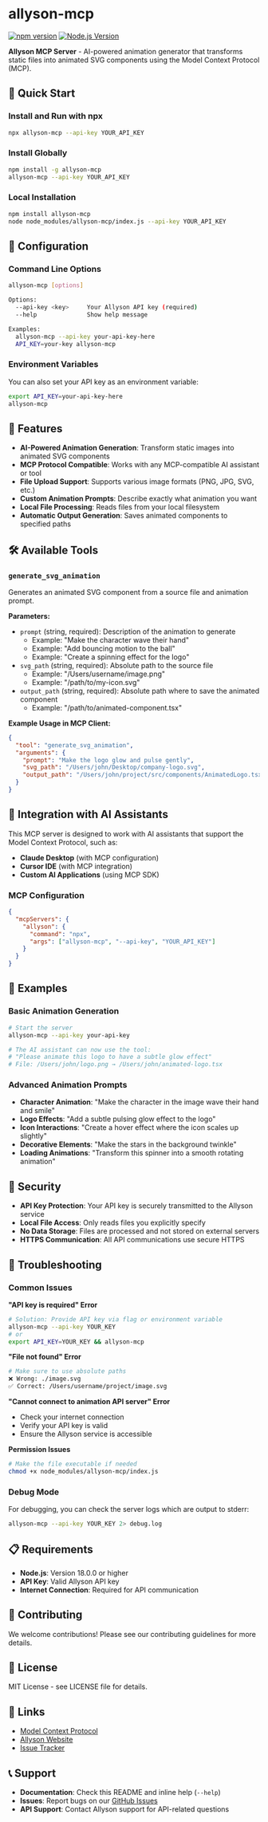 # allyson-mcp

[![npm version](https://badge.fury.io/js/allyson-mcp.svg)](https://badge.fury.io/js/allyson-mcp)
[![Node.js Version](https://img.shields.io/node/v/allyson-mcp.svg)](https://nodejs.org)

**Allyson MCP Server** - AI-powered animation generator that transforms static files into animated SVG components using the Model Context Protocol (MCP).

## 🚀 Quick Start

### Install and Run with npx

```bash
npx allyson-mcp --api-key YOUR_API_KEY
```

### Install Globally

```bash
npm install -g allyson-mcp
allyson-mcp --api-key YOUR_API_KEY
```

### Local Installation

```bash
npm install allyson-mcp
node node_modules/allyson-mcp/index.js --api-key YOUR_API_KEY
```

## 🔧 Configuration

### Command Line Options

```bash
allyson-mcp [options]

Options:
  --api-key <key>     Your Allyson API key (required)
  --help              Show help message

Examples:
  allyson-mcp --api-key your-api-key-here
  API_KEY=your-key allyson-mcp
```

### Environment Variables

You can also set your API key as an environment variable:

```bash
export API_KEY=your-api-key-here
allyson-mcp
```

## 🎯 Features

- **AI-Powered Animation Generation**: Transform static images into animated SVG components
- **MCP Protocol Compatible**: Works with any MCP-compatible AI assistant or tool
- **File Upload Support**: Supports various image formats (PNG, JPG, SVG, etc.)
- **Custom Animation Prompts**: Describe exactly what animation you want
- **Local File Processing**: Reads files from your local filesystem
- **Automatic Output Generation**: Saves animated components to specified paths

## 🛠 Available Tools

### `generate_svg_animation`

Generates an animated SVG component from a source file and animation prompt.

**Parameters:**
- `prompt` (string, required): Description of the animation to generate
  - Example: "Make the character wave their hand"
  - Example: "Add bouncing motion to the ball"
  - Example: "Create a spinning effect for the logo"
- `svg_path` (string, required): Absolute path to the source file
  - Example: "/Users/username/image.png"
  - Example: "/path/to/my-icon.svg"
- `output_path` (string, required): Absolute path where to save the animated component
  - Example: "/path/to/animated-component.tsx"

**Example Usage in MCP Client:**
```json
{
  "tool": "generate_svg_animation",
  "arguments": {
    "prompt": "Make the logo glow and pulse gently",
    "svg_path": "/Users/john/Desktop/company-logo.svg",
    "output_path": "/Users/john/project/src/components/AnimatedLogo.tsx"
  }
}
```

## 🔌 Integration with AI Assistants

This MCP server is designed to work with AI assistants that support the Model Context Protocol, such as:

- **Claude Desktop** (with MCP configuration)
- **Cursor IDE** (with MCP integration)
- **Custom AI Applications** (using MCP SDK)

### MCP Configuration

```json
{
  "mcpServers": {
    "allyson": {
      "command": "npx",
      "args": ["allyson-mcp", "--api-key", "YOUR_API_KEY"]
    }
  }
}
```

## 📝 Examples

### Basic Animation Generation

```bash
# Start the server
allyson-mcp --api-key your-api-key

# The AI assistant can now use the tool:
# "Please animate this logo to have a subtle glow effect"
# File: /Users/john/logo.png → /Users/john/animated-logo.tsx
```

### Advanced Animation Prompts

- **Character Animation**: "Make the character in the image wave their hand and smile"
- **Logo Effects**: "Add a subtle pulsing glow effect to the logo"
- **Icon Interactions**: "Create a hover effect where the icon scales up slightly"
- **Decorative Elements**: "Make the stars in the background twinkle"
- **Loading Animations**: "Transform this spinner into a smooth rotating animation"

## 🔐 Security

- **API Key Protection**: Your API key is securely transmitted to the Allyson service
- **Local File Access**: Only reads files you explicitly specify
- **No Data Storage**: Files are processed and not stored on external servers
- **HTTPS Communication**: All API communications use secure HTTPS

## 🐛 Troubleshooting

### Common Issues

**"API key is required" Error**
```bash
# Solution: Provide API key via flag or environment variable
allyson-mcp --api-key YOUR_KEY
# or
export API_KEY=YOUR_KEY && allyson-mcp
```

**"File not found" Error**
```bash
# Make sure to use absolute paths
❌ Wrong: ./image.svg
✅ Correct: /Users/username/project/image.svg
```

**"Cannot connect to animation API server" Error**
- Check your internet connection
- Verify your API key is valid
- Ensure the Allyson service is accessible

**Permission Issues**
```bash
# Make the file executable if needed
chmod +x node_modules/allyson-mcp/index.js
```

### Debug Mode

For debugging, you can check the server logs which are output to stderr:

```bash
allyson-mcp --api-key YOUR_KEY 2> debug.log
```

## 📋 Requirements

- **Node.js**: Version 18.0.0 or higher
- **API Key**: Valid Allyson API key
- **Internet Connection**: Required for API communication

## 🤝 Contributing

We welcome contributions! Please see our contributing guidelines for more details.

## 📄 License

MIT License - see LICENSE file for details.

## 🔗 Links

- [Model Context Protocol](https://modelcontextprotocol.io/)
- [Allyson Website](https://allyson.ai)
- [Issue Tracker](https://github.com/allyson/mcp/issues)

## 📞 Support

- **Documentation**: Check this README and inline help (`--help`)
- **Issues**: Report bugs on our [GitHub Issues](https://github.com/allyson/mcp/issues)
- **API Support**: Contact Allyson support for API-related questions